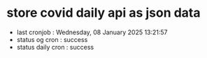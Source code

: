 # store covid daily api as json data

- last cronjob : Wednesday, 08 January 2025 13:21:57
- status og cron : success
- status daily cron : success
      
      
